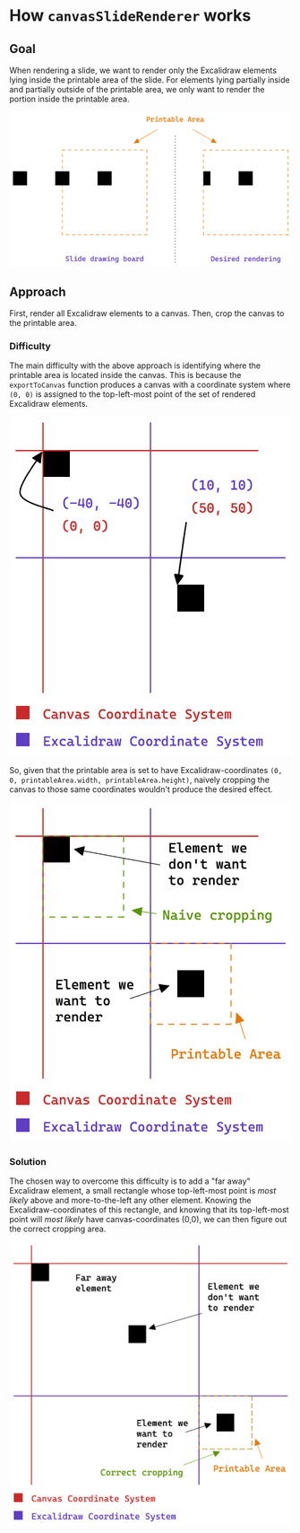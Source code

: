 # How `canvasSlideRenderer` works

## Goal

When rendering a slide, we want to render only the Excalidraw elements lying
inside the printable area of the slide. For elements lying partially inside and
partially outside of the printable area, we only want to render the portion
inside the printable area.

![](./desired-result.png)

## Approach

First, render all Excalidraw elements to a canvas. Then, crop the canvas to the
printable area.

### Difficulty

The main difficulty with the above approach is identifying where the printable
area is located inside the canvas. This is because the `exportToCanvas` function
produces a canvas with a coordinate system where `(0, 0)` is assigned to the
top-left-most point of the set of rendered Excalidraw elements.

![](./coordinate-systems.png)

So, given that the printable area is set to have Excalidraw-coordinates
`(0, 0, printableArea.width, printableArea.height)`, naively cropping the canvas
to those same coordinates wouldn't produce the desired effect.

![](./naive-cropping.png)

### Solution

The chosen way to overcome this difficulty is to add a "far away" Excalidraw
element, a small rectangle whose top-left-most point is _most likely_ above and
more-to-the-left any other element. Knowing the Excalidraw-coordinates of this
rectangle, and knowing that its top-left-most point will _most likely_ have
canvas-coordinates (0,0), we can then figure out the correct cropping area.

![](./correct-cropping.png)
